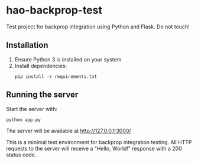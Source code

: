 # hao-backprop-test
Test project for backprop integration using Python and Flask. Do not touch!

## Installation

1. Ensure Python 3 is installed on your system
2. Install dependencies:
   ```
   pip install -r requirements.txt
   ```

## Running the server

Start the server with:
```
python app.py
```

The server will be available at http://127.0.0.1:3000/

This is a minimal test environment for backprop integration testing. All HTTP requests to the server will receive a "Hello, World!" response with a 200 status code.